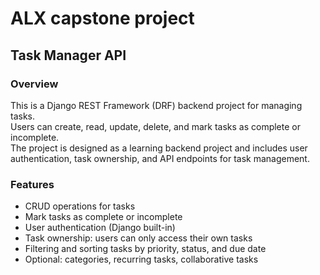 # ALX capstone project

## Task Manager API

### Overview
This is a Django REST Framework (DRF) backend project for managing tasks.  
Users can create, read, update, delete, and mark tasks as complete or incomplete.  
The project is designed as a learning backend project and includes user authentication, task ownership, and API endpoints for task management.

### Features
- CRUD operations for tasks
- Mark tasks as complete or incomplete
- User authentication (Django built-in)
- Task ownership: users can only access their own tasks
- Filtering and sorting tasks by priority, status, and due date
- Optional: categories, recurring tasks, collaborative tasks